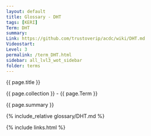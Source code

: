 ```yaml
---
layout: default
title: Glossary - DHT
tags: [KERI]
Term: DHT
summary: 
Link: https://github.com/trustoverip/acdc/wiki/DHT.md
Videostart: 
Level: 3
permalink: /term_DHT.html
sidebar: all_lvl3_wot_sidebar
folder: terms
---
```


{{ page.title }}

{{ page.collection }} - {{ page.Term }}

   {{ page.summary }}

{% include_relative glossary/DHT.md %}

 {% include links.html %} 
